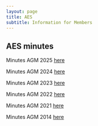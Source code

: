 ```yaml
---
layout: page
title: AES
subtitle: Information for Members
---
```


## AES minutes

Minutes AGM 2025 [here](./docs/2025/2025_AGM_upload.pdf)

Minutes AGM 2024 [here](./docs/2024/2024_AGM_upload.pdf)

Minutes AGM 2023 [here](./docs/2023/AESAGM_2023_upload.pdf)

Minutes AGM 2022 [here](./docs/2022/AES_AGM_2022_upload.pdf)

Minutes AGM 2021 [here](./docs/2021/AES_AGM_2021_upload.pdf)

Minutes AGM 2014 [here](./docs/2014/aes_agm_2014.pdf) 

<!-- The minutes from previous AES meetings can be supplied to members upon request. -->
